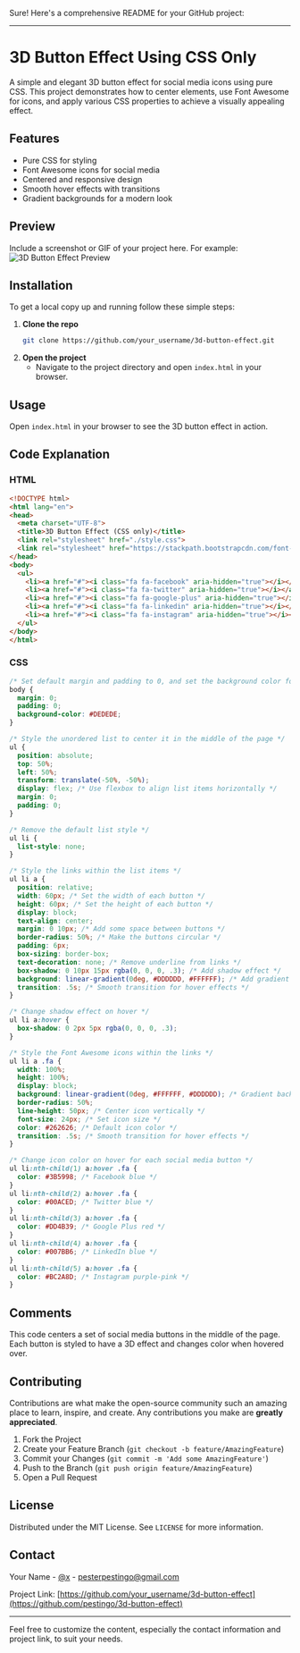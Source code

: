 Sure! Here's a comprehensive README for your GitHub project:

---

# 3D Button Effect Using CSS Only

A simple and elegant 3D button effect for social media icons using pure CSS. This project demonstrates how to center elements, use Font Awesome for icons, and apply various CSS properties to achieve a visually appealing effect.

## Features

- Pure CSS for styling
- Font Awesome icons for social media
- Centered and responsive design
- Smooth hover effects with transitions
- Gradient backgrounds for a modern look

## Preview

Include a screenshot or GIF of your project here. For example:
![3D Button Effect Preview](path_to_your_image.png)

## Installation

To get a local copy up and running follow these simple steps:

1. **Clone the repo**
   ```sh
   git clone https://github.com/your_username/3d-button-effect.git
   ```
2. **Open the project**
   - Navigate to the project directory and open `index.html` in your browser.

## Usage

Open `index.html` in your browser to see the 3D button effect in action.

## Code Explanation

### HTML

```html
<!DOCTYPE html>
<html lang="en">
<head>
  <meta charset="UTF-8">
  <title>3D Button Effect (CSS only)</title>
  <link rel="stylesheet" href="./style.css">
  <link rel="stylesheet" href="https://stackpath.bootstrapcdn.com/font-awesome/4.7.0/css/font-awesome.min.css" />
</head>
<body>
  <ul>
    <li><a href="#"><i class="fa fa-facebook" aria-hidden="true"></i></a></li>
    <li><a href="#"><i class="fa fa-twitter" aria-hidden="true"></i></a></li>
    <li><a href="#"><i class="fa fa-google-plus" aria-hidden="true"></i></a></li>
    <li><a href="#"><i class="fa fa-linkedin" aria-hidden="true"></i></a></li>
    <li><a href="#"><i class="fa fa-instagram" aria-hidden="true"></i></a></li>
  </ul>
</body>
</html>
```

### CSS

```css
/* Set default margin and padding to 0, and set the background color for the body */
body {
  margin: 0;
  padding: 0;
  background-color: #DEDEDE;
}

/* Style the unordered list to center it in the middle of the page */
ul {
  position: absolute;
  top: 50%;
  left: 50%;
  transform: translate(-50%, -50%);
  display: flex; /* Use flexbox to align list items horizontally */
  margin: 0;
  padding: 0;
}

/* Remove the default list style */
ul li {
  list-style: none;
}

/* Style the links within the list items */
ul li a {
  position: relative;
  width: 60px; /* Set the width of each button */
  height: 60px; /* Set the height of each button */
  display: block;
  text-align: center;
  margin: 0 10px; /* Add some space between buttons */
  border-radius: 50%; /* Make the buttons circular */
  padding: 6px;
  box-sizing: border-box;
  text-decoration: none; /* Remove underline from links */
  box-shadow: 0 10px 15px rgba(0, 0, 0, .3); /* Add shadow effect */
  background: linear-gradient(0deg, #DDDDDD, #FFFFFF); /* Add gradient background */
  transition: .5s; /* Smooth transition for hover effects */
}

/* Change shadow effect on hover */
ul li a:hover {
  box-shadow: 0 2px 5px rgba(0, 0, 0, .3);
}

/* Style the Font Awesome icons within the links */
ul li a .fa {
  width: 100%;
  height: 100%;
  display: block;
  background: linear-gradient(0deg, #FFFFFF, #DDDDDD); /* Gradient background for icons */
  border-radius: 50%;
  line-height: 50px; /* Center icon vertically */
  font-size: 24px; /* Set icon size */
  color: #262626; /* Default icon color */
  transition: .5s; /* Smooth transition for hover effects */
}

/* Change icon color on hover for each social media button */
ul li:nth-child(1) a:hover .fa {
  color: #3B5998; /* Facebook blue */
}
ul li:nth-child(2) a:hover .fa {
  color: #00ACED; /* Twitter blue */
}
ul li:nth-child(3) a:hover .fa {
  color: #DD4B39; /* Google Plus red */
}
ul li:nth-child(4) a:hover .fa {
  color: #007BB6; /* LinkedIn blue */
}
ul li:nth-child(5) a:hover .fa {
  color: #BC2A8D; /* Instagram purple-pink */
}
```

## Comments

This code centers a set of social media buttons in the middle of the page. Each button is styled to have a 3D effect and changes color when hovered over.

## Contributing

Contributions are what make the open-source community such an amazing place to learn, inspire, and create. Any contributions you make are **greatly appreciated**.

1. Fork the Project
2. Create your Feature Branch (`git checkout -b feature/AmazingFeature`)
3. Commit your Changes (`git commit -m 'Add some AmazingFeature'`)
4. Push to the Branch (`git push origin feature/AmazingFeature`)
5. Open a Pull Request

## License

Distributed under the MIT License. See `LICENSE` for more information.

## Contact

Your Name - [@x]([https://twitter.com/\](https://x.com/VillainPestingo)) - pesterpestingo@gmail.com

Project Link: [https://github.com/your_username/3d-button-effect](https://github.com/pestingo/3d-button-effect)

---

Feel free to customize the content, especially the contact information and project link, to suit your needs.
